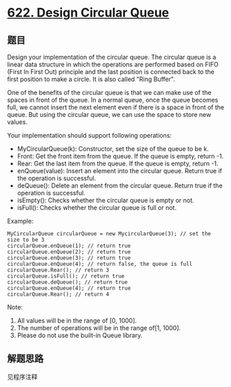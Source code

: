 # [622. Design Circular Queue](https://leetcode.com/problems/design-circular-queue/)

## 题目

Design your implementation of the circular queue. The circular queue is a linear data structure in which the operations are performed based on FIFO (First In First Out) principle and the last position is connected back to the first position to make a circle. It is also called "Ring Buffer".

One of the benefits of the circular queue is that we can make use of the spaces in front of the queue. In a normal queue, once the queue becomes full, we cannot insert the next element even if there is a space in front of the queue. But using the circular queue, we can use the space to store new values.

Your implementation should support following operations:

- MyCircularQueue(k): Constructor, set the size of the queue to be k.
- Front: Get the front item from the queue. If the queue is empty, return -1.
- Rear: Get the last item from the queue. If the queue is empty, return -1.
- enQueue(value): Insert an element into the circular queue. Return true if the operation is successful.
- deQueue(): Delete an element from the circular queue. Return true if the operation is successful.
- isEmpty(): Checks whether the circular queue is empty or not.
- isFull(): Checks whether the circular queue is full or not.

Example:

```text
MyCircularQueue circularQueue = new MycircularQueue(3); // set the size to be 3
circularQueue.enQueue(1); // return true
circularQueue.enQueue(2); // return true
circularQueue.enQueue(3); // return true
circularQueue.enQueue(4); // return false, the queue is full
circularQueue.Rear(); // return 3
circularQueue.isFull(); // return true
circularQueue.deQueue(); // return true
circularQueue.enQueue(4); // return true
circularQueue.Rear(); // return 4
```

Note:

1. All values will be in the range of [0, 1000].
1. The number of operations will be in the range of[1, 1000].
1. Please do not use the built-in Queue library.

## 解题思路

见程序注释
